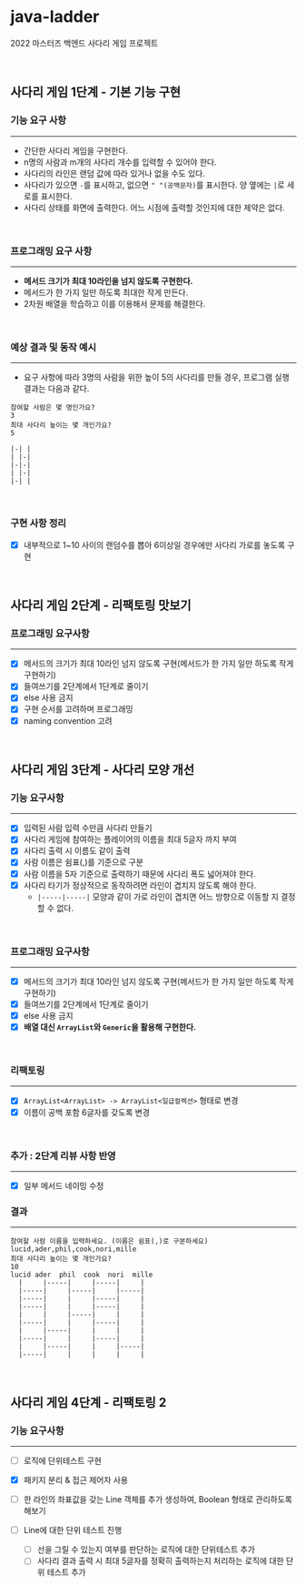 # java-ladder
2022 마스터즈 백엔드 사다리 게임 프로젝트

<br>

## 사다리 게임 1단계 - 기본 기능 구현

### 기능 요구 사항

---

- 간단한 사다리 게임을 구현한다.
- n명의 사람과 m개의 사다리 개수를 입력할 수 있어야 한다.
- 사다리의 라인은 랜덤 값에 따라 있거나 없을 수도 있다.
- 사다리가 있으면 ``-``를 표시하고, 없으면 ``" "(공백문자)``를 표시한다. 양 옆에는 ``|``로 세로를 표시한다.
- 사다리 상태를 화면에 출력한다. 어느 시점에 출력할 것인지에 대한 제약은 없다.

<br>

### 프로그래밍 요구 사항

---

- **메서드 크기가 최대 10라인을 넘지 않도록 구현한다.**
- 메서드가 한 가지 일만 하도록 최대한 작게 만든다.
- 2차원 배열을 학습하고 이를 이용해서 문제를 해결한다.

<br>

### 예상 결과 및 동작 예시

---

- 요구 사항에 따라 3명의 사람을 위한 높이 5의 사다리를 만들 경우, 프로그램 실행 결과는 다음과 같다.

````
참여할 사람은 몇 명인가요?
3
최대 사다리 높이는 몇 개인가요?
5

|-| |
| |-|
|-|-|
| |-|
|-| |
````

<br>

### 구현 사항 정리

- [X] 내부적으로 1~10 사이의 랜덤수를 뽑아 6이상일 경우에만 사다리 가로를 놓도록 구현

<br>

## 사다리 게임 2단계 - 리팩토링 맛보기

### 프로그래밍 요구사항

---

- [X] 메서드의 크기가 최대 10라인 넘지 않도록 구현(메서드가 한 가지 일만 하도록 작게 구현하기)
- [X] 들여쓰기를 2단계에서 1단계로 줄이기
- [X] else 사용 금지
- [X] 구현 순서를 고려하며 프로그래밍
- [X] naming convention 고려

<br>

## 사다리 게임 3단계 - 사다리 모양 개선

### 기능 요구사항

---

- [X] 입력된 사람 입력 수만큼 사다리 만들기
- [X] 사다리 게임에 참여하는 플레이어의 이름을 최대 5글자 까지 부여
- [X] 사다리 출력 시 이름도 같이 출력
- [X] 사람 이름은 쉼표(,)를 기준으로 구분
- [X] 사람 이름을 5자 기준으로 출력하기 때문에 사다리 폭도 넓어져야 한다.
- [X] 사다리 타기가 정상적으로 동작하려면 라인이 겹치지 않도록 해야 한다.
   - ``|-----|-----|`` 모양과 같이 가로 라인이 겹치면 어느 방향으로 이동할 지 결정할 수 없다.
   
<br>

### 프로그래밍 요구사항

---

- [X] 메서드의 크기가 최대 10라인 넘지 않도록 구현(메서드가 한 가지 일만 하도록 작게 구현하기)
- [X] 들여쓰기를 2단계에서 1단계로 줄이기
- [X] else 사용 금지
- [X] **배열 대신 ``ArrayList``와 ``Generic``을 활용해 구현한다.**

<br>

### 리팩토링

---

- [X] ``ArrayList<ArrayList> -> ArrayList<일급컬렉션>`` 형태로 변경
- [X] 이름이 공백 포함 6글자를 갖도록 변경

<br>

### 추가 : 2단계 리뷰 사항 반영

---

- [X] 일부 메서드 네이밍 수정

### 결과

--- 

````
참여할 사람 이름을 입력하세요. (이름은 쉼표(,)로 구분하세요)
lucid,ader,phil,cook,nori,mille
최대 사다리 높이는 몇 개인가요?
10
lucid ader  phil  cook  nori  mille 
  |     |-----|     |-----|     |
  |-----|     |-----|     |-----|
  |-----|     |     |-----|     |
  |-----|     |     |-----|     |
  |     |     |-----|     |     |
  |-----|     |     |-----|     |
  |     |-----|     |     |     |
  |-----|     |     |-----|     |
  |     |-----|     |     |-----|
  |-----|     |     |     |     |
````

<br>

## 사다리 게임 4단계 - 리팩토링 2

### 기능 요구사항

---

- [ ] 로직에 단위테스트 구현
- [X] 패키지 분리 & 접근 제어자 사용

- [ ] 한 라인의 좌표값을 갖는 Line 객체를 추가 생성하여, Boolean 형태로 관리하도록 해보기
- [ ] Line에 대한 단위 테스트 진행
    - [ ] 선을 그릴 수 있는지 여부를 판단하는 로직에 대한 단위테스트 추가
    - [ ] 사다리 결과 출력 시 최대 5글자를 정확히 출력하는지 처리하는 로직에 대한 단위 테스트 추가